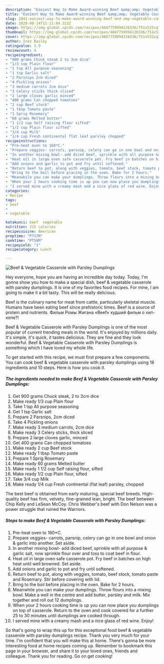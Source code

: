 ```yaml
---
description: "Easiest Way to Make Award-winning Beef &amp;amp; Vegetable Casserole with Parsley Dumplings"
title: "Easiest Way to Make Award-winning Beef &amp;amp; Vegetable Casserole with Parsley Dumplings"
slug: 2041-easiest-way-to-make-award-winning-beef-and-amp-vegetable-casserole-with-parsley-dumplings
date: 2020-08-14T11:11:04.313Z
image: https://img-global.cpcdn.com/recipes/4847759994126336/751x532cq70/beef-vegetable-casserole-with-parsley-dumplings-recipe-main-photo.jpg
thumbnail: https://img-global.cpcdn.com/recipes/4847759994126336/751x532cq70/beef-vegetable-casserole-with-parsley-dumplings-recipe-main-photo.jpg
cover: https://img-global.cpcdn.com/recipes/4847759994126336/751x532cq70/beef-vegetable-casserole-with-parsley-dumplings-recipe-main-photo.jpg
author: Inez Bailey
ratingvalue: 3.9
reviewcount: 4
recipeingredient:
- "900 grams Chuck steak 2 to 3cm dice"
- "1/3 cup Plain flour"
- "1 tsp All purpose seasoning"
- "1 tsp Garlic salt"
- "2 Parsnips 2cm diced"
- "4 Pickling onions"
- "3 medium carrots 2cm dice"
- "3 Celery sticks thick sliced"
- "2 large cloves garlic minced"
- "400 grams Can chopped tomatoes"
- "2 cup Beef stock"
- "1 tbsp Tomato paste"
- "1 Sprig Rosemary"
- "60 grams Melted butter"
- "1 1/2 cup Self raising flour sifted"
- "1/2 cup Plain flour sifted"
- "3/4 cup Milk"
- "1/4 cup Fresh continental flat leaf parsley chopped"
recipeinstructions:
- "Pre-heat oven to 160*C."
- "Prepare veggies- carrots, parsnip, celery can go in one bowl and onion &amp; garlic into another. Set aside."
- "In another mixing bowl- add diced beef, sprinkle with all purpose &amp; garlic salt, now sprinkle flour over and toss to coat beef in flour."
- "Heat oil in large oven safe casserole pot. Fry beef in batches on high heat until well browned. Set aside."
- "Add onions and garlic to pot and fry until softened."
- "Return beef to pot, along with veggies, tomato, beef stock, tomato paste and Rosemary. Stir before covering with lid."
- "Bring to the boil before placing in the oven. Bake for 2 hours."
- "Meanwhile you can make your dumplings. Throw flours into a mixing bowl. Make a well in the centre and add butter, parsley and milk. Mix together and roll out 12 dumplings."
- "When your 2 hours cooking time is up you can now place you dumplings on top of casserole. Return to the oven and cook covered for a further 25 to 30 minutes until dumplings are cooked through."
- "I served mine with a creamy mash and a nice glass of red wine. Enjoy!"
categories:
- Recipe
tags:
- beef
- 
- vegetable

katakunci: beef  vegetable 
nutrition: 215 calories
recipecuisine: American
preptime: "PT17M"
cooktime: "PT58M"
recipeyield: "1"
recipecategory: Lunch

---
```



![Beef &amp; Vegetable Casserole with Parsley Dumplings](https://img-global.cpcdn.com/recipes/4847759994126336/751x532cq70/beef-vegetable-casserole-with-parsley-dumplings-recipe-main-photo.jpg)

Hey everyone, hope you are having an incredible day today. Today, I'm gonna show you how to make a special dish, beef &amp; vegetable casserole with parsley dumplings. It is one of my favorites food recipes. For mine, I am going to make it a bit tasty. This will be really delicious.

Beef is the culinary name for meat from cattle, particularly skeletal muscle. Humans have been eating beef since prehistoric times. Beef is a source of protein and nutrients. Фильм Ромы Жигана «Beef» худший фильм о хип-хопе?!

Beef &amp; Vegetable Casserole with Parsley Dumplings is one of the most popular of current trending meals in the world. It's enjoyed by millions daily. It's simple, it's quick, it tastes delicious. They are fine and they look wonderful. Beef &amp; Vegetable Casserole with Parsley Dumplings is something which I have loved my whole life.


To get started with this recipe, we must first prepare a few components. You can cook beef &amp; vegetable casserole with parsley dumplings using 18 ingredients and 10 steps. Here is how you cook it.

<!--inarticleads1-->

##### The ingredients needed to make Beef &amp; Vegetable Casserole with Parsley Dumplings:

1. Get 900 grams Chuck steak, 2 to 3cm dice
1. Make ready 1/3 cup Plain flour
1. Take 1 tsp All purpose seasoning
1. Get 1 tsp Garlic salt
1. Prepare 2 Parsnips, 2cm diced
1. Take 4 Pickling onions
1. Make ready 3 medium carrots, 2cm dice
1. Make ready 3 Celery sticks, thick sliced
1. Prepare 2 large cloves garlic, minced
1. Get 400 grams Can chopped tomatoes
1. Make ready 2 cup Beef stock
1. Make ready 1 tbsp Tomato paste
1. Prepare 1 Sprig Rosemary
1. Make ready 60 grams Melted butter
1. Make ready 1 1/2 cup Self raising flour, sifted
1. Make ready 1/2 cup Plain flour, sifted
1. Take 3/4 cup Milk
1. Make ready 1/4 cup Fresh continental (flat leaf) parsley, chopped


The best beef is obtained from early maturing, special beef breeds. High-quality beef has firm, velvety, fine-grained lean, bright. The beef between Chip Kelly and LeSean McCoy. Chris Webber&#39;s beef with Don Nelson was a power struggle that ruined the Warriors. 

<!--inarticleads2-->

##### Steps to make Beef &amp; Vegetable Casserole with Parsley Dumplings:

1. Pre-heat oven to 160*C.
1. Prepare veggies- carrots, parsnip, celery can go in one bowl and onion &amp; garlic into another. Set aside.
1. In another mixing bowl- add diced beef, sprinkle with all purpose &amp; garlic salt, now sprinkle flour over and toss to coat beef in flour.
1. Heat oil in large oven safe casserole pot. Fry beef in batches on high heat until well browned. Set aside.
1. Add onions and garlic to pot and fry until softened.
1. Return beef to pot, along with veggies, tomato, beef stock, tomato paste and Rosemary. Stir before covering with lid.
1. Bring to the boil before placing in the oven. Bake for 2 hours.
1. Meanwhile you can make your dumplings. Throw flours into a mixing bowl. Make a well in the centre and add butter, parsley and milk. Mix together and roll out 12 dumplings.
1. When your 2 hours cooking time is up you can now place you dumplings on top of casserole. Return to the oven and cook covered for a further 25 to 30 minutes until dumplings are cooked through.
1. I served mine with a creamy mash and a nice glass of red wine. Enjoy!




So that's going to wrap this up for this exceptional food beef &amp; vegetable casserole with parsley dumplings recipe. Thank you very much for your time. I'm confident that you will make this at home. There's gonna be more interesting food at home recipes coming up. Remember to bookmark this page in your browser, and share it to your loved ones, friends and colleague. Thank you for reading. Go on get cooking!
